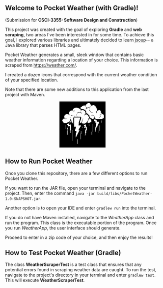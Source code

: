 ## Welcome to Pocket Weather (with Gradle)!
(Submission for **CSCI-3355: Software Design and Construction**)

This project was created with the goal of exploring **Gradle** and **web scraping**, two areas I've been interested in for some time.
To achieve this goal, I explored various libraries and ultimately decided to learn [jsoup](https://jsoup.org/)-- a Java library that parses HTML pages.

Pocket Weather generates a small, sleek window that contains basic weather information regarding a location of your choice. This information is scraped
from https://weather.com/.

I created a dozen icons that correspond with the current weather condition of your specified location.

Note that there are some new additions to this application from the last project with Maven.

<p align="center">
  <img src="https://raw.githubusercontent.com/ashfrazer/Pocket-Weather/master/src/main/resources/imgs/lightning.png" alt="Lightning" />
</p>

## How to Run Pocket Weather
Once you clone this repository, there are a few different options to run Pocket Weather.

If you want to run the JAR file, open your terminal and navigate to the project. Then, enter the command `java -jar build/libs/PocketWeather-1.0-SNAPSHOT.jar`.

Another option is to open your IDE and enter `gradlew run` into the terminal. 

If you do not have Maven installed, navigate to the *WeatherApp* class and run the program. This class is the executable portion of the program. Once you run 
*WeatherApp*, the user interface should generate. 

Proceed to enter in a zip code of your choice, and then enjoy the results!

## How to Test Pocket Weather (Gradle)
The class **WeatherScraperTest** is a test class that ensures that any potential errors found in scraping weather data are caught. To run the test, navigate to the project's directory in your terminal and enter `gradlew test`. This will execute **WeatherScraperTest**.
